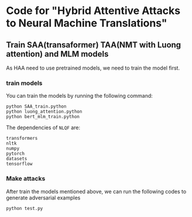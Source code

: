 # Code for "Hybrid Attentive Attacks to Neural Machine Translations"

## Train SAA(transaformer) TAA(NMT with Luong attention) and MLM models

As HAA need to use pretrained models, we need to train the model first.

### train models
You can train the models by running the following command:
```
python SAA_train.python
python luong_attention.python
python bert_mlm_train.python
```
The dependencies of ``NLQF`` are:
```
transformers
nltk
numpy
pytorch
datasets
tensorflow
```
### Make attacks
After train the models mentioned above, we can run the following codes to generate adversarial examples
```
python test.py
```
